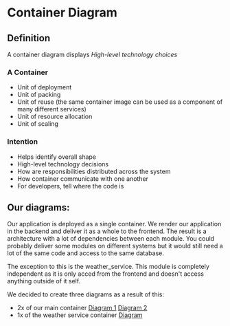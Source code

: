 # Container Diagram

## Definition
A container diagram displays _High-level technology choices_

### A Container
* Unit of deployment
* Unit of packing
* Unit of reuse (the same container image can be used as a component of many different services)
* Unit of resource allocation
* Unit of scaling

### Intention
* Helps identify overall shape
* High-level technology decisions
* How are responsibilities distributed across the system
* How container communicate with one another
* For developers, tell where the code is

## Our diagrams:
Our application is deployed as a single container. We render our application in the backend and deliver it as a whole to the frontend. The result is a architecture with a lot of dependencies between each module. You could probably deliver some modules on different systems but it would still need a lot of the same code and access to the same database.

The exception to this is the weather_service. This module is completely independent as it is only acced from the frontend and doesn't access anything outside of it self.

We decided to create three diagrams as a result of this:
* 2x of our main container [Diagram 1](https://www.hostpapa.ca/blog/blog/wp-content/uploads/2019/05/image5.png) [Diagram 2](https://miro.medium.com/max/2646/1*847Jp_9BIkm95T42f1Wczw.png)
* 1x of the weather service container [Diagram](https://landingi-client.staginglab.pl/wp-content/uploads/2020/06/404-1024x534-1.png)